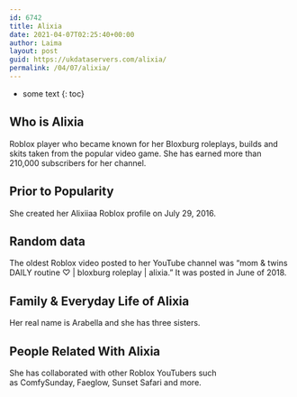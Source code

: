 ```yaml
---
id: 6742
title: Alixia
date: 2021-04-07T02:25:40+00:00
author: Laima
layout: post
guid: https://ukdataservers.com/alixia/
permalink: /04/07/alixia/
---
```


* some text
{: toc}


## Who is Alixia
                  
                  
                  
Roblox player who became known for her Bloxburg roleplays, builds and skits taken from the popular video game. She has earned more than 210,000 subscribers for her channel.
                  
              
            
              
            
                
                
                
## Prior to Popularity
                  
                  
                  
She created her Alixiiaa Roblox profile on July 29, 2016.
                  
              
            
              
            
                
                
                
## Random data
                  
                  
                  
The oldest Roblox video posted to her YouTube channel was &#8220;mom & twins DAILY routine ♡ | bloxburg roleplay | alixia.&#8221; It was posted in June of 2018.
                  
              
            
              
            
                
                
                
## Family & Everyday Life of Alixia
                  
                  
                  
Her real name is Arabella and she has three sisters. 
                  
              
            
              
            
                
                
                
## People Related With Alixia
                  
                  
                  
She has collaborated with other Roblox YouTubers such as ComfySunday, Faeglow, Sunset Safari and more. 
                  
              
            
              
            
                
              
            
              
              
            
            
              
            
          
          
          